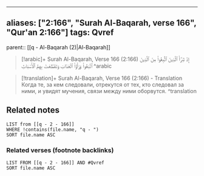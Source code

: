 
---
aliases: ["2:166", "Surah Al-Baqarah, verse 166", "Qur'an 2:166"]
tags: Qvref
---

parent:: [[q - Al-Baqarah (2)|Al-Baqarah]]

> [!arabic]+ Surah Al-Baqarah, Verse 166 (2:166)
> <span class="quran-arabic">إِذْ تَبَرَّأَ ٱلَّذِينَ ٱتُّبِعُوا۟ مِنَ ٱلَّذِينَ ٱتَّبَعُوا۟ وَرَأَوُا۟ ٱلْعَذَابَ وَتَقَطَّعَتْ بِهِمُ ٱلْأَسْبَابُ</span>
^arabic

> [!translation]+ Surah Al-Baqarah, Verse 166 (2:166) - Translation
> Когда те, за кем следовали, отрекутся от тех, кто следовал за ними, и увидят мучения, связи между ними оборвутся.
^translation



## Related notes
```dataview
LIST from [[q - 2 - 166]]
WHERE !contains(file.name, "q - ")
SORT file.name ASC
```

### Related verses (footnote backlinks)
```dataview
LIST FROM [[q - 2 - 166]] AND #Qvref
SORT file.name ASC
```


